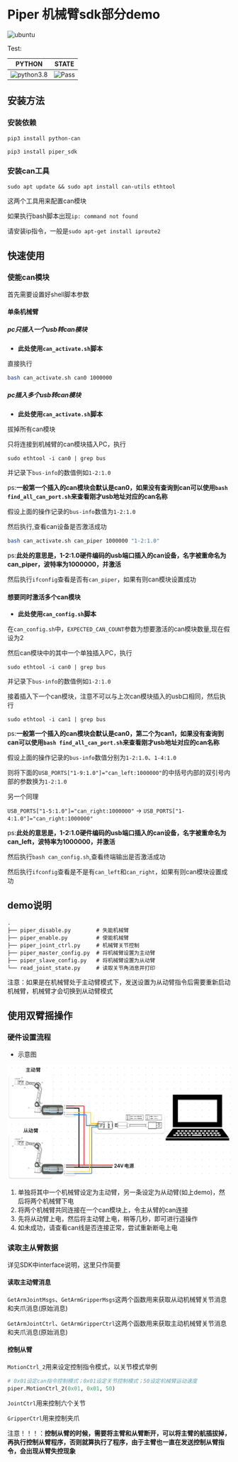 # Piper 机械臂sdk部分demo

![ubuntu](https://img.shields.io/badge/Ubuntu-20.04-orange.svg)

Test:

|PYTHON |STATE|
|---|---|
|![python3.8](https://img.shields.io/badge/Python-3.8-blue.svg)|![Pass](https://img.shields.io/badge/Pass-blue.svg)|

## 安装方法

### 安装依赖

```shell
pip3 install python-can
```

```shell
pip3 install piper_sdk
```

### 安装can工具

```shell
sudo apt update && sudo apt install can-utils ethtool
```

这两个工具用来配置can模块

如果执行bash脚本出现`ip: command not found`

请安装ip指令，一般是`sudo apt-get install iproute2`

## 快速使用

### 使能can模块

首先需要设置好shell脚本参数

#### 单条机械臂

##### pc只插入一个usb转can模块

- **此处使用`can_activate.sh`脚本**

直接执行

```bash
bash can_activate.sh can0 1000000
```

##### pc插入多个usb转can模块

- **此处使用`can_activate.sh`脚本**

拔掉所有can模块

只将连接到机械臂的can模块插入PC，执行

```shell
sudo ethtool -i can0 | grep bus
```

并记录下`bus-info`的数值例如`1-2:1.0`

ps:**一般第一个插入的can模块会默认是can0，如果没有查询到can可以使用`bash find_all_can_port.sh`来查看刚才usb地址对应的can名称**

假设上面的操作记录的`bus-info`数值为`1-2:1.0`

然后执行,查看can设备是否激活成功

```bash
bash can_activate.sh can_piper 1000000 "1-2:1.0"
```

ps:**此处的意思是，1-2:1.0硬件编码的usb端口插入的can设备，名字被重命名为can_piper，波特率为1000000，并激活**

然后执行`ifconfig`查看是否有`can_piper`，如果有则can模块设置成功

#### 想要同时激活多个can模块

- **此处使用`can_config.sh`脚本**

在`can_config.sh`中，`EXPECTED_CAN_COUNT`参数为想要激活的can模块数量,现在假设为2

然后can模块中的其中一个单独插入PC，执行

```shell
sudo ethtool -i can0 | grep bus
```

并记录下`bus-info`的数值例如`1-2:1.0`

接着插入下一个can模块，注意不可以与上次can模块插入的usb口相同，然后执行

```shell
sudo ethtool -i can1 | grep bus
```

ps:**一般第一个插入的can模块会默认是can0，第二个为can1，如果没有查询到can可以使用`bash find_all_can_port.sh`来查看刚才usb地址对应的can名称**

假设上面的操作记录的`bus-info`数值分别为`1-2:1.0`、`1-4:1.0`

则将下面的`USB_PORTS["1-9:1.0"]="can_left:1000000"`的中括号内部的双引号内部的参数换为`1-2:1.0`

另一个同理

`USB_PORTS["1-5:1.0"]="can_right:1000000"` -> `USB_PORTS["1-4:1.0"]="can_right:1000000"`

ps:**此处的意思是，1-2:1.0硬件编码的usb端口插入的can设备，名字被重命名为can_left，波特率为1000000，并激活**

然后执行`bash can_config.sh`,查看终端输出是否激活成功

然后执行`ifconfig`查看是不是有`can_left`和`can_right`，如果有则can模块设置成功

## demo说明

```shell
.
├── piper_disable.py        # 失能机械臂
├── piper_enable.py         # 使能机械臂
├── piper_joint_ctrl.py     # 机械臂关节控制
├── piper_master_config.py  # 将机械臂设置为主动臂
├── piper_slave_config.py   # 将机械臂设置为从动臂
└── read_joint_state.py     # 读取关节角消息并打印
```

注意：如果是在机械臂处于主动臂模式下，发送设置为从动臂指令后需要重新启动机械臂，机械臂才会切换到从动臂模式

## 使用双臂摇操作

### 硬件设置流程

- 示意图

![ ](./asserts/接线图.jpg)

1. 单独将其中一个机械臂设定为主动臂，另一条设定为从动臂(如上demo)，然后将两个机械臂下电
2. 将两个机械臂共同连接在一个can模块上，令主从臂的can连接
3. 先将从动臂上电，然后将主动臂上电，稍等几秒，即可进行遥操作
4. 如未成功，请查看can线是否连接正常，尝试重新断电上电

### 读取主从臂数据

详见SDK中interface说明，这里只作简要

#### 读取主动臂消息

`GetArmJointMsgs`、`GetArmGripperMsgs`这两个函数用来获取从动机械臂关节消息和夹爪消息(原始消息)

`GetArmJointCtrl`、`GetArmGripperCtrl`这两个函数用来获取主动机械臂关节消息和夹爪消息(原始消息)

#### 控制从臂

`MotionCtrl_2`用来设定控制指令模式，以关节模式举例

```python
# 0x01设定can指令控制模式；0x01设定关节控制模式；50设定机械臂运动速度
piper.MotionCtrl_2(0x01, 0x01, 50)
```

`JointCtrl`用来控制六个关节

`GripperCtrl`用来控制夹爪

注意！！！：**控制从臂的时候，需要将主臂和从臂断开，可以将主臂的航插拔掉，再执行控制从臂程序，否则就算执行了程序，由于主臂也一直在发送控制从臂指令，会出现从臂失控现象**

